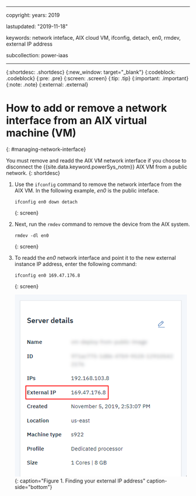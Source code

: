 ﻿---

copyright:
  years: 2019

lastupdated: "2019-11-18"

keywords: network inteface, AIX cloud VM, ifconfig, detach, en0, rmdev, external IP address

subcollection: power-iaas

---

{:shortdesc: .shortdesc}
{:new_window: target="_blank"}
{:codeblock: .codeblock}
{:pre: .pre}
{:screen: .screen}
{:tip: .tip}
{:important: .important}
{:note: .note}
{:external: .external}

# How to add or remove a network interface from an AIX virtual machine (VM)
{: #managing-network-interface}

You must remove and readd the AIX VM network interface if you choose to disconnect the {{site.data.keyword.powerSys_notm}} AIX VM from a public network.
{: shortdesc}

1. Use the `ifconfig` command to remove the network interface from the AIX VM. In the following example, *en0* is the public inteface.

    ```
    ifconfig en0 down detach
    ```
    {: screen}

2. Next, run the `rmdev` command to remove the device from the AIX system.

    ```
    rmdev -dl en0
    ```
    {: screen}

3. To readd the *en0* network interface and point it to the new external instance IP address, enter the following command:

    ```
    ifconfig en0 169.47.176.8
    ```
    {: screen}

    ![Finding your external IP address](./images/console-external-ip.png "Finding your external IP address"){: caption="Figure 1. Finding your external IP address" caption-side="bottom"}
